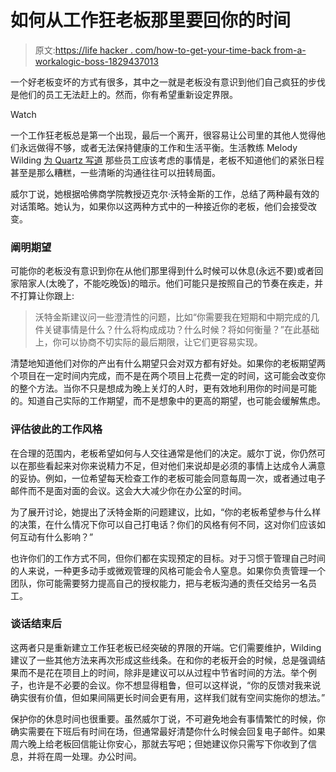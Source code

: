 # 如何从工作狂老板那里要回你的时间

> 原文:[https://life hacker . com/how-to-get-your-time-back from-a-workalogic-boss-1829437013](https://lifehacker.com/how-to-get-your-time-back-from-a-workaholic-boss-1829437013)

一个好老板变坏的方式有很多，其中之一就是老板没有意识到他们自己疯狂的步伐是他们的员工无法赶上的。然而，你有希望重新设定界限。

Watch

一个工作狂老板总是第一个出现，最后一个离开，很容易让公司里的其他人觉得他们永远做得不够，或者无法保持健康的工作和生活平衡。生活教练 Melody Wilding [为 Quartz 写道](https://qz.com/work/1408408/how-to-set-boundaries-when-your-boss-is-a-workaholic/) 那些员工应该考虑的事情是，老板不知道他们的紧张日程甚至是那么糟糕，一些清晰的沟通往往可以扭转局面。

威尔丁说，她根据哈佛商学院教授迈克尔·沃特金斯的工作，总结了两种最有效的对话策略。她认为，如果你以这两种方式中的一种接近你的老板，他们会接受改变。

### 阐明期望

可能你的老板没有意识到你在从他们那里得到什么时候可以休息(永远不要)或者回家陪家人(太晚了，不能吃晚饭)的暗示。他们可能只是按照自己的节奏在疾走，并不打算让你跟上:

> 沃特金斯建议问一些澄清性的问题，比如“你需要我在短期和中期完成的几件关键事情是什么？什么将构成成功？什么时候？将如何衡量？”在此基础上，你可以协商不切实际的最后期限，让它们更容易实现。

清楚地知道他们对你的产出有什么期望只会对双方都有好处。如果你的老板期望两个项目在一定时间内完成，而不是在两个项目上花费一定的时间，这可能会改变你的整个方法。当你不只是想成为晚上关灯的人时，更有效地利用你的时间是可能的。知道自己实际的工作期望，而不是想象中的更高的期望，也可能会缓解焦虑。

### 评估彼此的工作风格

在合理的范围内，老板希望如何与人交往通常是他们的决定。威尔丁说，你仍然可以在那些看起来对你来说精力不足，但对他们来说却是必须的事情上达成令人满意的妥协。例如，一位希望每天检查工作的老板可能会同意每周一次，或者通过电子邮件而不是面对面的会议。这会大大减少你在办公室的时间。

为了展开讨论，她提出了沃特金斯的问题建议，比如，“你的老板希望参与什么样的决策，在什么情况下你可以自己打电话？你们的风格有何不同，这对你们应该如何互动有什么影响？”

也许你们的工作方式不同，但你们都在实现预定的目标。对于习惯于管理自己时间的人来说，一种更多动手或微观管理的风格可能会令人窒息。如果你负责管理一个团队，你可能需要努力提高自己的授权能力，把与老板沟通的责任交给另一名员工。

### 谈话结束后

这两者只是重新建立工作狂老板已经突破的界限的开端。它们需要维护，Wilding 建议了一些其他方法来再次形成这些线条。在和你的老板开会的时候，总是强调结果而不是花在项目上的时间，除非是建议可以从过程中节省时间的方法。举个例子，也许是不必要的会议。你不想显得粗鲁，但可以这样说，“你的反馈对我来说确实很有价值，但如果间隔更长时间会更有用，这样我们就有空间实施你的想法。”

保护你的休息时间也很重要。虽然威尔丁说，不可避免地会有事情繁忙的时候，你确实需要在下班后有时间在场，但通常最好清楚你什么时候会回复电子邮件。如果周六晚上给老板回信能让你安心，那就去写吧；但她建议你只需写下你收到了信息，并将在周一处理。办公时间。